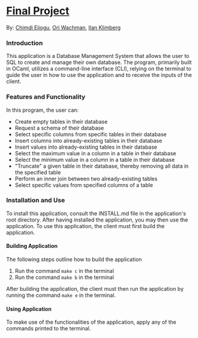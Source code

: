 # [Final Project](https://github.com/cejiogu/final_project)
By: [Chimdi Ejiogu](https://github.com/cejiogu/), [Ori Wachman](https://github.com/cejiogu/), [Ilan Klimberg](https://github.coecis.cornell.edu/idk7)

### Introduction
This application is a Database Management System that allows the user to SQL to create and manage their own database. The program, primarily built in OCaml, utilizes a command-line interface (CLI), relying on the terminal to guide the user in how to use the application and to receive the inputs of the client.


### Features and Functionality
In this program, the user can:
- Create empty tables in their database
- Request a schema of their database
- Select specific columns from specific tables in their database
- Insert columns into already-existing tables in their database
- Insert values into already-existing tables in their database
- Select the maximum value in a column in a table in their database
- Select the minimum value in a column in a table in their database
- "Truncate" a given table in their database, thereby removing all data in the specified table
- Perform an inner join between two already-existing tables
- Select specific values from specified columns of a table


### Installation and Use

To install this application, consult the INSTALL.md file in the application's root directory. After having installed the application, you may then use the application. To use this application, the client must first build the application. 

#### Building Application

The following steps outline how to build the application

1) Run the command ``` make c ``` in the terminal
2) Run the command ``` make b ``` in the terminal

After building the application, the client must then run the application by running the command ``` make e ``` in the terminal.

#### Using Application
To make use of the functionalities of the application, apply any of the commands printed to the terminal.
